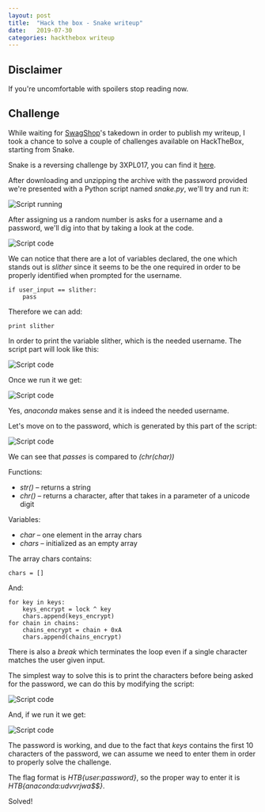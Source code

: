 ```yaml
---
layout: post
title:  "Hack the box - Snake writeup"
date:   2019-07-30
categories: hackthebox writeup
---
```


## Disclaimer
If you're uncomfortable with spoilers stop reading now.

## Challenge

While waiting for [SwagShop](https://www.hackthebox.eu/home/machines/profile/188)'s takedown in order to publish my writeup, I took a chance to solve a couple of challenges available on HackTheBox, starting from Snake.

Snake is a reversing challenge by 3XPL017, you can find it [here](https://www.hackthebox.eu/home/challenges/Reversing).

After downloading and unzipping the archive with the password provided we're presented with a Python script named *snake.py*, we'll try and run it:

![Script running](https://imgur.com/07fOOYr.png "Script running")

After assigning us a random number is asks for a username and a password, we'll dig into that by taking a look at the code.

![Script code](https://imgur.com/rCzLtEc.png)

We can notice that there are a lot of variables declared, the one which stands out is *slither* since it seems to be the one required in order to be properly identified when prompted for the username.

```
if user_input == slither:
    pass
```

Therefore we can add:

```
print slither
```

In order to print the variable slither, which is the needed username. The script part will look like this:

![Script code](https://imgur.com/NqVSRMQ.png)

Once we run it we get:

![Script code](https://imgur.com/Jm9ktZt.png)

Yes, *anaconda* makes sense and it is indeed the needed username. 

Let's move on to the password, which is generated by this part of the script:

![Script code](https://imgur.com/PVqFSSa.png)

We can see that *passes* is compared to *(chr(char))*

Functions:
- *str()* – returns a string
- *chr()* – returns a character, after that takes in a parameter of a unicode digit

Variables:
- *char* – one element in the array chars
- *chars* – initialized as an empty array

The array chars contains:

```
chars = []
```

And:

```
for key in keys:
    keys_encrypt = lock ^ key
    chars.append(keys_encrypt)
for chain in chains:
    chains_encrypt = chain + 0xA
    chars.append(chains_encrypt)
```

There is also a *break* which terminates the loop even if a single character matches the user given input.

The simplest way to solve this is to print the characters before being asked for the password, we can do this by modifying the script:

![Script code](https://imgur.com/PhNT3CP.png)

And, if we run it we get:

![Script code](https://imgur.com/cZLmLM2.png)

The password is working, and due to the fact that *keys* contains the first 10 characters of the password, we can assume we need to enter them in order to properly solve the challenge.

The flag format is *HTB{user:password}*, so the proper way to enter it is *HTB{anaconda:udvvrjwa$$}*.

Solved!